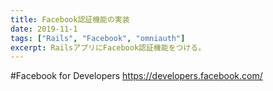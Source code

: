 ```yaml
---
title: Facebook認証機能の実装
date: 2019-11-1
tags: ["Rails", "Facebook", "omniauth"]
excerpt: RailsアプリにFacebook認証機能をつける。
---
```


#Facebook for Developers
https://developers.facebook.com/
